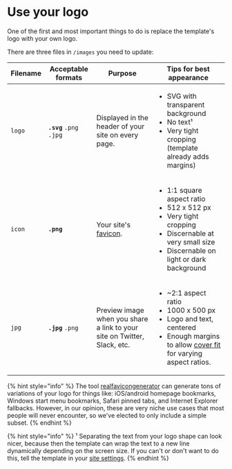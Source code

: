 # Use your logo

One of the first and most important things to do is replace the template's logo with your own logo.

There are three files in `/images` you need to update:

| Filename | Acceptable formats       | Purpose                                                                                                | Tips for best appearance                                                                                                                                                                                                                 |
| -------- | ------------------------ | ------------------------------------------------------------------------------------------------------ | ---------------------------------------------------------------------------------------------------------------------------------------------------------------------------------------------------------------------------------------- |
| `logo`   | **`.svg`** `.png` `.jpg` | Displayed in the header of your site on every page.                                                    | <ul><li>SVG with transparent background</li><li>No text¹</li><li>Very tight cropping (template already adds margins)</li></ul>                                                                                                           |
| `icon`   | **`.png`**               | Your site's [favic](https://en.wikipedia.org/wiki/Favicon)[on](https://en.wikipedia.org/wiki/Favicon). | <ul><li>1:1 square aspect ratio</li><li>512 x 512 px</li><li>Very tight cropping</li><li>Discernable at very small size</li><li>Discernable on light or dark background</li></ul>                                                        |
| `jpg`    | **`.jpg`** `.png`        | Preview image when you share a link to your site on Twitter, Slack, etc.                               | <ul><li>~2:1 aspect ratio</li><li>1000 x 500 px</li><li>Logo and text, centered</li><li>Enough margins to allow <a href="https://developer.mozilla.org/en-US/docs/Web/CSS/object-fit">cover fit</a> for varying aspect ratios.</li></ul> |

{% hint style="info" %}
The tool [realfavicongenerator](https://realfavicongenerator.net/) can generate tons of variations of your logo for things like: iOS/android homepage bookmarks, Windows start menu bookmarks, Safari pinned tabs, and Internet Explorer fallbacks. However, in our opinion, these are very niche use cases that most people will never encounter, so we've elected to only include a simple subset.
{% endhint %}

{% hint style="info" %}
¹ Separating the text from your logo shape can look nicer, because then the template can wrap the text to a new line dynamically depending on the screen size. If you can't or don't want to do this, tell the template in your [site settings](configure-your-site.md).
{% endhint %}
